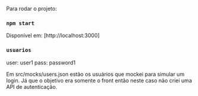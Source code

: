 
Para rodar o projeto:
### `npm start`
Disponível em: [http://localhost:3000]

### `usuarios`
user: user1
pass: password1

Em src/mocks/users.json estão os usuários que mockei para simular um login. Já que o objetivo era somente o front então neste caso não criei uma API de autenticação.

